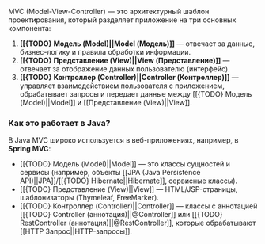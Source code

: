 MVC (Model-View-Controller) — это архитектурный шаблон проектирования, который разделяет приложение на три основных компонента:

1. **[[{TODO} Модель (Model)||Model (Модель)]]** — отвечает за данные, бизнес-логику и правила обработки информации.
2. **[[{TODO} Представление (View)||View (Представление)]]** — отвечает за отображение данных пользователю (интерфейс).
3. **[[{TODO} Контроллер (Controller)||Controller (Контроллер)]]** — управляет взаимодействием пользователя с приложением, обрабатывает запросы и передает данные между [[{TODO} Модель (Model)||Model]] и [[Представление (View)||View]].

### Как это работает в Java?

В Java MVC широко используется в веб-приложениях, например, в **Spring MVC**:
- [[{TODO} Модель (Model)||Model]] — это классы сущностей и сервисы (например, объекты [[JPA (Java Persistence API)||JPA]]/[[{TODO} Hibernate||Hibernate]], сервисные классы).
- [[{TODO} Представление (View)||View]] — HTML/JSP-страницы, шаблонизаторы (Thymeleaf, FreeMarker).
- [[{TODO} Контроллер (Controller)||Controller]] — классы с аннотацией [[{TODO} Controller (аннотация)||@Controller]] или [[{TODO} RestController (аннотация)||@RestController]], которые обрабатывают [[HTTP Запрос||HTTP-запросы]].